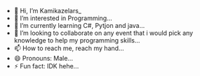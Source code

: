 - 👋 Hi, I’m Kamikazelars_
- 👀 I’m interested in Programming...
- 🌱 I’m currently learning C#, Pytjon and java...
- 💞️ I’m looking to collaborate on any event that i would pick any knowledge to help my programming skills...
- 📫 How to reach me, reach my hand...
- 😄 Pronouns: Male...
- ⚡ Fun fact: IDK hehe...

<!---
Popeye175/Popeye175 is a ✨ special ✨ repository because its `README.md` (this file) appears on your GitHub profile.
You can click the Preview link to take a look at your changes.
--->
